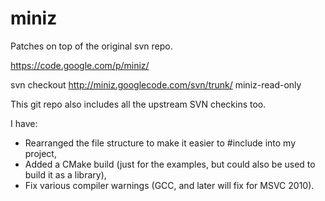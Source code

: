 miniz
=====

Patches on top of the original svn repo.

https://code.google.com/p/miniz/

svn checkout http://miniz.googlecode.com/svn/trunk/ miniz-read-only

This git repo also includes all the upstream SVN checkins too.

I have:
* Rearranged the file structure to make it easier to #include into my project,
* Added a CMake build (just for the examples, but could also be used to build it as a library),
* Fix various compiler warnings (GCC, and later will fix for MSVC 2010).
